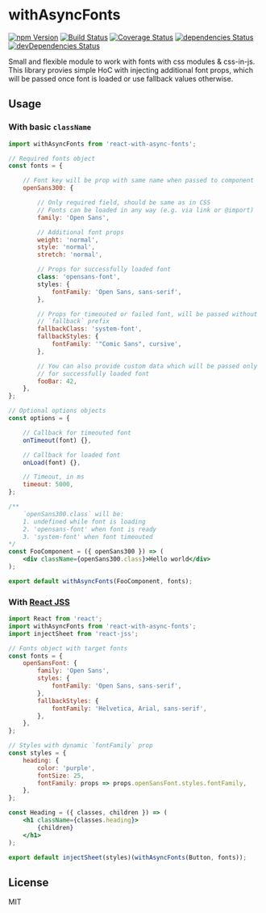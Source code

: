 # withAsyncFonts
[![npm Version](https://img.shields.io/npm/v/react-with-async-fonts.svg?maxAge=0)](https://www.npmjs.com/package/react-with-async-fonts) [![Build Status](https://img.shields.io/travis/sergeybekrin/react-with-async-fonts.svg?maxAge=0)](https://travis-ci.org/sergeybekrin/react-with-async-fonts) [![Coverage Status](https://img.shields.io/coveralls/sergeybekrin/react-with-async-fonts.svg?maxAge=0)](https://coveralls.io/github/sergeybekrin/react-with-async-fonts?branch=master) [![dependencies Status](https://img.shields.io/david/sergeybekrin/react-with-async-fonts.svg?maxAge=0)](https://david-dm.org/sergeybekrin/react-with-async-fonts) [![devDependencies Status](https://img.shields.io/david/dev/sergeybekrin/react-with-async-fonts.svg?maxAge=0)](https://david-dm.org/sergeybekrin/react-with-async-fonts?type=dev)

Small and flexible module to work with fonts with css modules & css-in-js.
This library provies simple HoC with injecting additional font props,
which will be passed once font is loaded or use fallback values otherwise.

## Usage
### With basic `className`
```jsx
import withAsyncFonts from 'react-with-async-fonts';

// Required fonts object
const fonts = {

    // Font key will be prop with same name when passed to component
    openSans300: {

        // Only required field, should be same as in CSS
        // Fonts can be loaded in any way (e.g. via link or @import)
        family: 'Open Sans',

        // Additional font props
        weight: 'normal',
        style: 'normal',
        stretch: 'normal',

        // Props for successfully loaded font
        class: 'opensans-font',
        styles: {
            fontFamily: 'Open Sans, sans-serif',
        },

        // Props for timeouted or failed font, will be passed without
        // `fallback` prefix
        fallbackClass: 'system-font',
        fallbackStyles: {
            fontFamily: '"Comic Sans", cursive',
        },

        // You can also provide custom data which will be passed only
        // for successfully loaded font
        fooBar: 42,
    },
};

// Optional options objects
const options = {

    // Callback for timeouted font
    onTimeout(font) {},

    // Callback for loaded font
    onLoad(font) {},

    // Timeout, in ms
    timeout: 5000,
};

/**
    `openSans300.class` will be:
    1. undefined while font is loading
    2. 'opensans-font' when font is ready
    3. 'system-font' when font timeouted
*/
const FooComponent = ({ openSans300 }) => (
    <div className={openSans300.class}>Hello world</div>
);

export default withAsyncFonts(FooComponent, fonts);
```

### With [React JSS](https://github.com/cssinjs/react-jss)
```jsx
import React from 'react';
import withAsyncFonts from 'react-with-async-fonts';
import injectSheet from 'react-jss';

// Fonts object with target fonts
const fonts = {
    openSansFont: {
        family: 'Open Sans',
        styles: {
            fontFamily: 'Open Sans, sans-serif',
        },
        fallbackStyles: {
            fontFamily: 'Helvetica, Arial, sans-serif',
        },
    },
};

// Styles with dynamic `fontFamily` prop
const styles = {
    heading: {
        color: 'purple',
        fontSize: 25,
        fontFamily: props => props.openSansFont.styles.fontFamily,
    },
};

const Heading = ({ classes, children }) => (
    <h1 className={classes.heading}>
        {children}
    </h1>
);

export default injectSheet(styles)(withAsyncFonts(Button, fonts));
```

## License
MIT